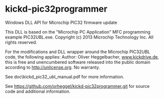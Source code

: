 kickd-pic32programmer
=====================
Windows DLL API for Microchip PIC32 firmware update

This DLL is based on the "Microchip PC Application" MFC programming example PIC32UBL.exe. 
Copyright (c) 2013 Microchip Technology Inc. All rights reserved.

For the modifications and DLL wrapper around the Microchip PIC32UBL code, the following applies:
Author: Oliver Heggelbacher, www.kickdrive.de, 
this is free and unencumbered software released into the 
public domain according to http://unlicense.org. No warranty.

See doc\kickd_pic32_ubl_manual.pdf for more information.

See 
https://github.com/orheggel/kickd-pic32programmer.git
for source code and additional information.